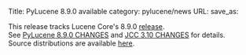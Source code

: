 Title: PyLucene 8.9.0 available
category: pylucene/news
URL: 
save_as: 

This release tracks Lucene Core's 8.9.0 <a href="https://lucene.apache.org/core/corenews.html">release</a>.<br/>
See <a href="https://svn.apache.org/repos/asf/lucene/pylucene/tags/pylucene_8_9_0/CHANGES">PyLucene 8.9.0 CHANGES</a> and <a href="https://svn.apache.org/repos/asf/lucene/pylucene/tags/pylucene_8_9_0/jcc/CHANGES">JCC 3.10 CHANGES</a> for details.<br/>
Source distributions are available <a href="https://www.apache.org/dyn/closer.lua/lucene/pylucene/">here</a>.<br/>
